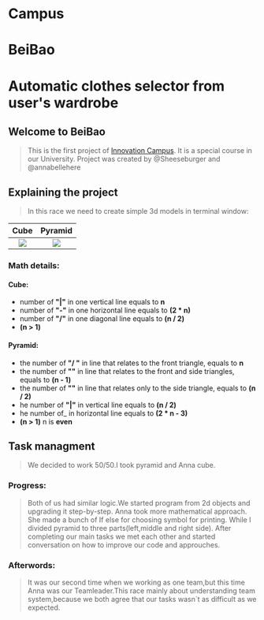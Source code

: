 # Campus
# BeiBao
# Automatic clothes selector from user's wardrobe

## Welcome to BeiBao
>This is the first project of [Innovation Campus](https://www.kpi.kharkov.ua/rus/2021/01/21/innovation-campus-ntu-hpi-pervyj-etap/). It is a special course in our University.
> Project was created by @Sheeseburger and @annabellehere
## Explaining the project 
>In this race we need to create simple 3d models in terminal window:

| Cube | Pyramid |
| :---: | :---: | 
| <img src ="https://i.imgur.com/Ph6TdNO.png"> | <img src ="https://i.imgur.com/TROR27y.png"> |


### Math details:
#### Cube:
- number of **"|"**  in one vertical line equals to **n**
- number of **"-"**  in one horizontal line equals to **(2 * n)**
- number of **"/"**  in one diagonal line equals to **(n / 2)**
- **(n > 1)**

#### Pyramid: 
- the number of **"/ "** in line that relates to the front triangle, equals to **n**
- the number of **"\"**  in line that relates to the front and side triangles, equals to **(n - 1)**
- the number of **"\"**  in line that relates only to the side triangle, equals to **(n / 2)**
- he number of **"|"**  in vertical line equals to **(n / 2)**
- he number of_  in horizontal line equals to **(2 * n - 3)**
- **(n > 1)** n is **even**

## Task managment
> We decided to work 50/50.I took pyramid and Anna cube.

### Progress: 
> Both of us had similar logic.We started program from 2d objects and upgrading it step-by-step. Anna took more mathematical approach. She made a bunch of If else for choosing symbol for printing. While I divided pyramid to three parts(left,middle and right side). After completing our main tasks we met each other and started conversation on how to improve our code and approuches.


### Afterwords: 
> It was our second time when we working as one team,but this time Anna was our Teamleader.This race mainly about understanding team system,because we both agree that our tasks wasn`t as difficult as we expected.
